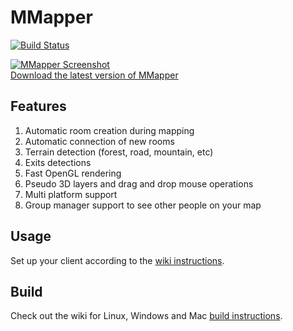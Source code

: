 MMapper
============================
[![Build Status](https://travis-ci.org/MUME/MMapper.svg?branch=master)](https://travis-ci.org/MUME/MMapper)

[![MMapper Screenshot](/../master/appdata/screenshot1.png?raw=true "MMapper")<br>Download the latest version of MMapper](https://github.com/MUME/MMapper/releases)

## Features
1.  Automatic room creation during mapping
2.  Automatic connection of new rooms
3.  Terrain detection (forest, road, mountain, etc)
4.  Exits detections
5.  Fast OpenGL rendering
6.  Pseudo 3D layers and drag and drop mouse operations
7.  Multi platform support
8.  Group manager support to see other people on your map

## Usage
Set up your client according to the [wiki instructions](https://github.com/MUME/MMapper/wiki).

## Build
Check out the wiki for Linux, Windows and Mac [build instructions](https://github.com/MUME/MMapper/wiki/Build).
